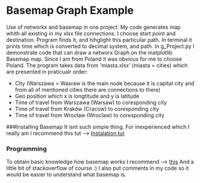 # Basemap Graph Example
Use of networkx and basemap in one project. My code generates map whith all existing in my xlsx file connections. I choose start point and destination. Program finds it, and hihglight this particular path. In terminal it prints time which is converted to decimal system, and path.
In g_Project.py I demonstrate code that can draw a networx Graph on the matplotlib Basemap map. Since I am from Poland it was obvious for me to choose Poland.
The program takes data from 'miasta.xlsx' (miasta = cities) which are presented in praticualr order:
* City (Warszawa = Wasraw is the main node because it is capital city and from all of mentioned cities there are connections to there)
* Geo position which x is longtitude and y is latitude
* Time of travel from Warszawa (Warsaw) to coresponding city
* Time of travel from Kraków (Cracow) to coresponding city
* Time of travel from Wrocław (Wroclaw) to coresponding city

###Installing Basemap
It isnt such simple thing. For inexperienced which I really am I recommend this tut --> [Instalation tut](https://www.youtube.com/watch?v=mwgnYW3RnhI)

### Programming
To obtain basic knowledge how basemap works I recommend --> [this](https://www.youtube.com/watch?v=6GGcEoodLNM)
And a little bit of stackoverflow of course :)
I also put comments in my code so it would be easier to understand what basemap is.



